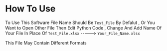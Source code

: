 # How To Use

To Use This Software File Name Should Be ``` Test_File ``` By Defalut , Or You Want to Open Other File Then Edit Python Code , Change And Add Name Of Your File In Place Of ``` Test_File.xlsx ``` -----> ``` Your_File_Name.xlsx ```

This File May Contain Different Formats